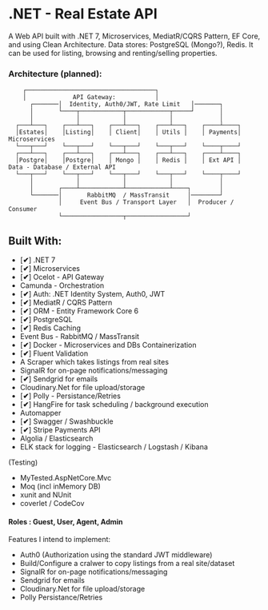 # .NET - Real Estate API
A Web API built with .NET 7, Microservices, MediatR/CQRS Pattern, EF Core, and using Clean Architecture. Data stores: PostgreSQL (Mongo?), Redis.
It can be used for listing, browsing and renting/selling properties. 


### Architecture (planned):


		┌────────────────────────────────────┐
		│             API Gateway:           │
          ┌───────│  Identity, Auth0/JWT, Rate Limit   │───────┐   
          │       └────┬────────────┬────────────┬─────┘       │
	      │            │            │            │             │   
      ┌───┴───┐    ┌───┴───┐    ┌───┴───┐    ┌───┴───┐    ┌────┴────┐  
      │Estates│    │Listing│    │ Client│    │ Utils │    │ Payments│    Microservices     
      └───┬───┘    └───┬───┘    └───┬───┘    └───┬───┘    └────┬────┘
      ┌───┴───┐    ┌───┴───┐    ┌───┴───┐    ┌───┴───┐    ┌────┴────┐  
      │Postgre│    │Postgre│    │ Mongo │    │ Redis │    │ Ext API │  Data - Database / External API
      └───┬───┘    └───┬───┘    └───┬───┘    └───┬───┘    └────┬────┘
          │            │            │            │             │
	      │       ┌────┴────────────┴────────────┴────┐        │
	      └───────│       RabbitMQ  / MassTransit     │────────┘  
	              │     Event Bus / Transport Layer   │  Producer / Consumer
	              └─────────────────┬─────────────────┘


## Built With:
- [**✔**]  .NET  7 
-  [**✔**]  Microservices
-  [**✔**]  Ocelot - API Gateway
-  Camunda - Orchestration
-  [**✔**]  Auth:  .NET Identity System, Auth0, JWT 
-  [**✔**]  MediatR / CQRS Pattern
-  [**✔**]  ORM - Entity Framework Core 6
-  [**✔**]  PostgreSQL
-  [**✔**]  Redis Caching
-  Event Bus - RabbitMQ / MassTransit
-  [**✔**]  Docker - Microservices and DBs Containerization
-  [**✔**]  Fluent Validation
-  A Scraper which takes listings from real sites
-  SignalR for on-page notifications/messaging
-  [**✔**]  Sendgrid for emails
-  Cloudinary.Net for file upload/storage
-  [**✔**]  Polly - Persistance/Retries
-  [**✔**]  HangFire for task scheduling / background execution
-  Automapper
-  [**✔**]  Swagger / Swashbuckle
-  [**✔**]  Stripe Payments API
-  Algolia / Elasticsearch
-  ELK stack for logging - Elasticsearch / Logstash / Kibana

(Testing)
- MyTested.AspNetCore.Mvc 
- Moq (incl inMemory DB)
- xunit and NUnit
- coverlet / CodeCov


#### Roles :  Guest, User, Agent, Admin

Features I intend to implement:

- Auth0  (Authorization using the standard JWT middleware)
- Build/Configure a cralwer to copy listings from a real site/dataset
- SignalR for on-page notifications/messaging
- Sendgrid for emails
- Cloudinary.Net for file upload/storage
- Polly Persistance/Retries
